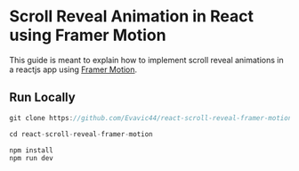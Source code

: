 # Scroll Reveal Animation in React using Framer Motion

This guide is meant to explain how to implement scroll reveal animations in a reactjs app using [Framer Motion](https://www.framer.com/motion).

## Run Locally

```js
git clone https://github.com/Evavic44/react-scroll-reveal-framer-motion.git

cd react-scroll-reveal-framer-motion

npm install
npm run dev
```
